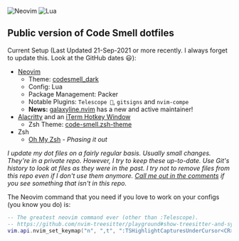 ![Neovim](https://img.shields.io/badge/editor-Neovim-green?logo=neovim&style=plastic)
![Lua](https://img.shields.io/badge/lua-%232C2D72.svg?style=plastic&logo=lua&logoColor=white)
## Public version of Code Smell dotfiles
Current Setup (Last Updated 21-Sep-2021 or more recently. I always forget to update this. Look at the GitHub dates 😃): 
- [Neovim](https://neovim.io/)
	- Theme: [codesmell_dark](https://github.com/whatsthatsmell/codesmell_dark.vim)
	- Config: Lua
	- Package Management: Packer
	- Notable Plugins: `Telescope 🔭`, `gitsigns` and `nvim-compe`
	- **News:** [galaxyline.nvim](https://github.com/NTBBloodbath/galaxyline.nvim) has a new and active maintainer!
- [Alacritty](https://github.com/alacritty/alacritty) and an [iTerm Hotkey Window](https://www.iterm2.com/)
    - Zsh Theme: [code-smell.zsh-theme](https://github.com/whatsthatsmell/dots/blob/master/public%20dots/zsh/code-smell.zsh-theme)
- Zsh  
    - [Oh My Zsh](https://ohmyz.sh/) - _Phasing it out_

_I update my dot files on a fairly regular basis. Usually small changes. They're in a private repo. However, I try to keep these up-to-date. Use Git's history to look at files as they were in the past. I try not to remove files from this repo even if I don't use them anymore. [Call me out in the comments](https://www.youtube.com/c/CodeSmell) if you see something that isn't in this repo._

The Neovim command that you need if you love to work on your configs (you know you do) is:
```lua
-- The greatest neovim command ever (other than :Telescope).
-- https://github.com/nvim-treesitter/playground#show-treesitter-and-syntax-highlight-groups-under-the-cursor
vim.api.nvim_set_keymap("n", ",t", ":TSHighlightCapturesUnderCursor<CR>", { noremap = true, silent = true })
```
